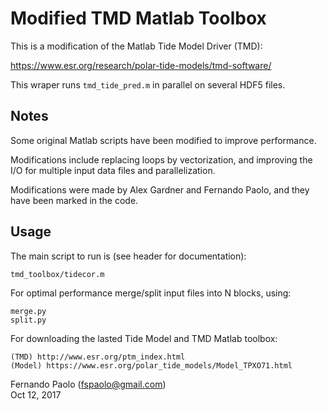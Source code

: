 # Modified TMD Matlab Toolbox

This is a modification of the Matlab Tide Model Driver (TMD):

https://www.esr.org/research/polar-tide-models/tmd-software/

This wraper runs `tmd_tide_pred.m` in parallel on several HDF5 files.

## Notes

Some original Matlab scripts have been modified to improve performance.

Modifications include replacing loops by vectorization, and improving
the I/O for multiple input data files and parallelization.

Modifications were made by Alex Gardner and Fernando Paolo, and they
have been marked in the code.

## Usage

The main script to run is (see header for documentation):

    tmd_toolbox/tidecor.m 

For optimal performance merge/split input files into N blocks, using:

    merge.py 
    split.py

For downloading the lasted Tide Model and TMD Matlab toolbox:

    (TMD) http://www.esr.org/ptm_index.html  
    (Model) https://www.esr.org/polar_tide_models/Model_TPXO71.html


Fernando Paolo (fspaolo@gmail.com)  
Oct 12, 2017
